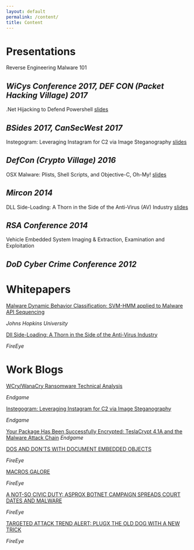 ```yaml
---
layout: default
permalink: /content/
title: Content
---
```


# Presentations

Reverse Engineering Malware 101

*WiCys Conference 2017, DEF CON (Packet Hacking Village) 2017*
---
.Net Hijacking to Defend Powershell [slides](https://securedorg.github.io/docs/Cansecwest2017_NETHijackingPowerShell.pdf)

*BSides 2017, CanSecWest 2017*
---
Instegogram: Leveraging Instagram for C2 via Image Steganography [slides](https://securedorg.github.io/docs/InstegogramDefCon2016_H_A_Dredatcted.pdf)

*DefCon (Crypto Village) 2016*
---
OSX Malware: Plists, Shell Scripts, and Objective-C, Oh-My! [slides](https://securedorg.github.io/docs/MIRcon_2014_RD_Track_Plists_Shell_Scripts_Object-C.pdf)

*Mircon 2014*
---
DLL Side-Loading: A Thorn in the Side of the Anti-Virus (AV) Industry [slides](https://securedorg.github.io/docs/hta-w04a-dll-side-loading-a-thorn-in-the-side-of-the-anti-virus-_av_-industry.pdf)

*RSA Conference 2014*
---
Vehicle Embedded System Imaging & Extraction, Examination and Exploitation

*DoD Cyber Crime Conference 2012*
---

# Whitepapers

[Malware Dynamic Behavior Classification: SVM-HMM applied to Malware API Sequencing](https://securedorg.github.io/docs/MDBC_API_Sequencing.pdf)

*Johns Hopkins University*

[Dll Side-Loading: A Thorn in the Side of  the Anti-Virus Industry](https://securedorg.github.io/docs/rpt-dll-sideloading.pdf)

*FireEye*

# Work Blogs

[WCry/WanaCry Ransomware Technical Analysis](https://www.endgame.com/blog/technical-blog/wcrywanacry-ransomware-technical-analysis)

*Endgame*

[Instegogram: Leveraging Instagram for C2 via Image Steganography](https://www.endgame.com/blog/instegogram-leveraging-instagram-c2-image-steganography)

*Endgame*

[Your Package Has Been Successfully Encrypted: TeslaCrypt 4.1A and the Malware Attack Chain](https://www.endgame.com/blog/your-package-has-been-successfully-encrypted-teslacrypt-41a-and-malware-attack-chain)
*Endgame*

[DOS AND DON’TS WITH DOCUMENT EMBEDDED OBJECTS](https://www.fireeye.com/blog/threat-research/2015/04/dos_and_don_ts_with.html)

*FireEye*

[MACROS GALORE](https://www.fireeye.com/blog/threat-research/2015/10/macros_galore.html)

*FireEye*

[A NOT-SO CIVIC DUTY: ASPROX BOTNET CAMPAIGN SPREADS COURT DATES AND MALWARE](https://www.fireeye.com/blog/threat-research/2014/06/a-not-so-civic-duty-asprox-botnet-campaign-spreads-court-dates-and-malware.html)

*FireEye*

[TARGETED ATTACK TREND ALERT: PLUGX THE OLD DOG WITH A NEW TRICK](https://www.fireeye.com/blog/threat-research/2013/05/targeted-attack-trend-alert-plugx-the-old-dog-with-a-new-trick.html)

*FireEye*
